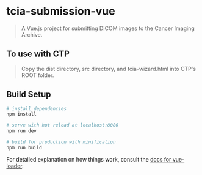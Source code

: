 # tcia-submission-vue

> A Vue.js project for submitting DICOM images to the Cancer Imaging Archive.

## To use with CTP
> Copy the dist directory, src directory, and tcia-wizard.html into CTP's ROOT folder.


## Build Setup

``` bash
# install dependencies
npm install

# serve with hot reload at localhost:8080
npm run dev

# build for production with minification
npm run build
```

For detailed explanation on how things work, consult the [docs for vue-loader](http://vuejs.github.io/vue-loader).
